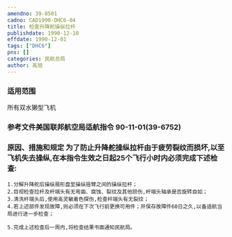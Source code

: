 ```yaml
---
amendno: 39-0501  
cadno: CAD1990-DHC6-04  
title: 检查升降舵操纵拉杆  
publishdate: 1990-12-10  
effdate: 1990-12-01  
tags: ["DHC6"]  
pns: []  
categories: 民航总局  
author: 高旭  
---
```

  
### 适用范围  
所有双水獭型飞机  
  
<!--more-->  
### 参考文件美国联邦航空局适航指令 90-11-01(39-6752)  
  
### 原因、措施和规定 为了防止升降舵操纵拉杆由于疲劳裂纹而损坏,以至飞机失去操纵,在本指令生效之日起25个飞行小时内必须完成下述检查:  
    1.分解升降舵后操纵扇形盘至操纵摇臂之间的操纵拉杆；  
    2.目视检查拉杆及杆端头有无弯曲、腐蚀、裂纹及其他损伤,杆端头轴承是否旋转自如；  
    3.清洗杆端头后,使用高灵敏着色探伤,检查杆端头有无裂纹；  
    4.若上述部件发现故障,则必须在下次飞行前更换可用件；并保存故障件60日之久,以备适航当局进行进一步检查；  
  
    5.完成上述检查后一周内,将检查结果书面通知民航局。  
